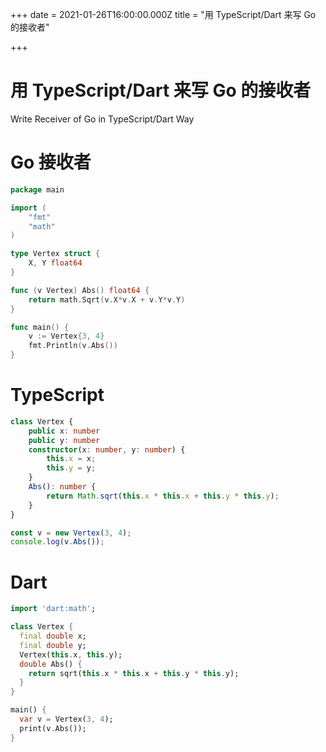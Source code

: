 +++
date = 2021-01-26T16:00:00.000Z
title = "用 TypeScript/Dart 来写 Go 的接收者"

+++
# 用 TypeScript/Dart 来写 Go 的接收者

Write Receiver of Go in TypeScript/Dart Way

# Go 接收者

```go
package main

import (
	"fmt"
	"math"
)

type Vertex struct {
	X, Y float64
}

func (v Vertex) Abs() float64 {
	return math.Sqrt(v.X*v.X + v.Y*v.Y)
}

func main() {
	v := Vertex{3, 4}
	fmt.Println(v.Abs())
}
```

# TypeScript

```typescript
class Vertex {
    public x: number
    public y: number
    constructor(x: number, y: number) {
        this.x = x;
        this.y = y;
    }
    Abs(): number {
        return Math.sqrt(this.x * this.x + this.y * this.y);
    }
}

const v = new Vertex(3, 4);
console.log(v.Abs());
```

# Dart

```dart
import 'dart:math';

class Vertex {
  final double x;
  final double y;
  Vertex(this.x, this.y);
  double Abs() {
    return sqrt(this.x * this.x + this.y * this.y);
  }
}

main() {
  var v = Vertex(3, 4);
  print(v.Abs());
}
```